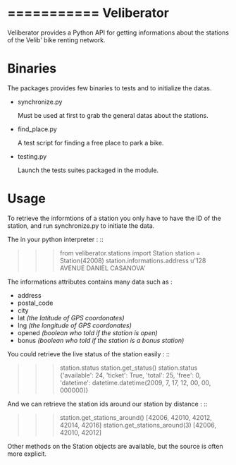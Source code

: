===========
Veliberator
===========

Veliberator provides a Python API for getting informations
about the stations of the Velib' bike renting network.

Binaries
========

The packages provides few binaries to tests and to initialize the datas.

* synchronize.py

  Must be used at first to grab the general datas about the stations.

* find_place.py

  A test script for finding a free place to park a bike.

* testing.py

  Launch the tests suites packaged in the module.


Usage
=====

To retrieve the informtions of a station you only
have to have the ID of the station, and run synchronize.py
to initiate the data.

The in your python interpreter : ::

  >>> from veliberator.stations import Station
  >>> station = Station(42008)
  >>> station.informations.address
  u'128 AVENUE DANIEL CASANOVA'

The informations attributes contains many data such as :

* address
* postal_code
* city
* lat *(the latitude of GPS coordonates)*
* lng *(the longitude of GPS coordonates)*
* opened *(boolean who told if the station is open)*
* bonus *(boolean who told if the station is a bonus station)*

You could retrieve the live status of the station easily : ::

  >>> station.status
  >>> station.get_status()
  >>> station.status
  {'available': 24, 'ticket': True, 'total': 25, 'free': 0, 'datetime': datetime.datetime(2009, 7, 17, 12, 00, 00, 000000)}
  
And we can retrieve the station ids around our station by distance : ::

  >>> station.get_stations_around()
  [42006, 42010, 42012, 42014, 42016]
  >>> station.get_stations_around(3)
  [42006, 42010, 42012]

Other methods on the Station objects are available, but the source is often more explicit.

